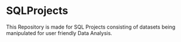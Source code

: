 # SQLProjects

This Repository is made for SQL Projects consisting of datasets being manipulated for user friendly Data Analysis.
